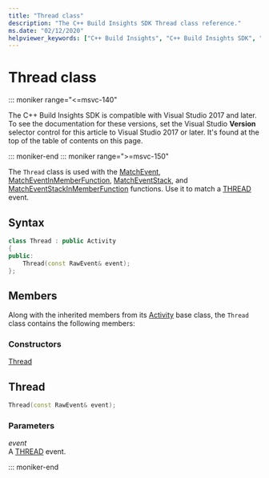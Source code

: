 ```yaml
---
title: "Thread class"
description: "The C++ Build Insights SDK Thread class reference."
ms.date: "02/12/2020"
helpviewer_keywords: ["C++ Build Insights", "C++ Build Insights SDK", "Thread", "throughput analysis", "build time analysis", "vcperf.exe"]
---
```

# Thread class

::: moniker range="<=msvc-140"

The C++ Build Insights SDK is compatible with Visual Studio 2017 and later. To see the documentation for these versions, set the Visual Studio **Version** selector control for this article to Visual Studio 2017 or later. It's found at the top of the table of contents on this page.

::: moniker-end
::: moniker range=">=msvc-150"

The `Thread` class is used with the [MatchEvent](../functions/match-event.md), [MatchEventInMemberFunction](../functions/match-event-in-member-function.md), [MatchEventStack](../functions/match-event-stack.md), and [MatchEventStackInMemberFunction](../functions/match-event-stack-in-member-function.md) functions. Use it to match a [THREAD](../event-table.md#thread) event.

## Syntax

```cpp
class Thread : public Activity
{
public:
    Thread(const RawEvent& event);
};
```

## Members

Along with the inherited members from its [Activity](activity.md) base class, the `Thread` class contains the following members:

### Constructors

[Thread](#thread)

## <a name="thread"></a> Thread

```cpp
Thread(const RawEvent& event);
```

### Parameters

*event*\
A [THREAD](../event-table.md#thread) event.

::: moniker-end
